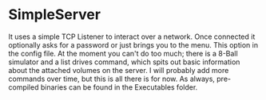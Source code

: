 # SimpleServer

It uses a simple TCP Listener to interact over a network. Once connected it optionally asks for a password or just brings you to the menu. This option in the config file. At the moment you can't do too much; there is a 8-Ball simulator and a list drives command, which spits out basic information about the attached volumes on the server. I will probably add more commands over time, but this is all there is for now. As always, pre-compiled binaries can be found in the Executables folder.
